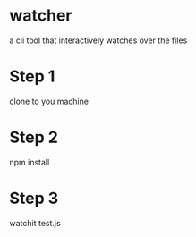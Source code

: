 # watcher
a cli tool that interactively watches over the files

# Step 1
clone to you machine

# Step 2
npm install

# Step 3
watchit test.js
